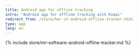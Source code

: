 ```yaml
---
title: Android app for offline tracking
intro: "Android app for offline tracking with Kimai"
redirect_from: /store/hmr-it-android-offline-tracker.html
type: app
lang: en
---
```


{% include store/mr-software-android-offline-tracker.md %}

